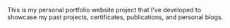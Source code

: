 This is my personal portfolio website project that I've developed to showcase my past projects, certificates, publications, and personal blogs.
